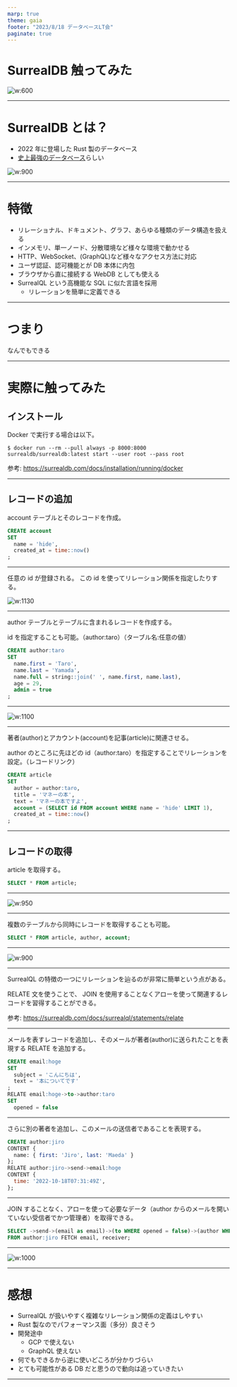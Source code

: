 ```yaml
---
marp: true
theme: gaia
footer: "2023/8/18 データベースLT会"
paginate: true
---
```


<!--
_class: lead
_footer: ""
_paginate: false
-->

# SurrealDB 触ってみた

![w:600](surreal.png)

---

# SurrealDB とは？

- 2022 年に登場した Rust 製のデータベース
- [史上最強のデータベース](https://qiita.com/silane1001/items/795c3539675e588c2c4d)らしい

![w:900](qiita.png)

---

# 特徴

- リレーショナル、ドキュメント、グラフ、あらゆる種類のデータ構造を扱える
- インメモリ、単一ノード、分散環境など様々な環境で動かせる
- HTTP、WebSocket、(GraphQL)など様々なアクセス方法に対応
- ユーザ認証、認可機能とが DB 本体に内包
- ブラウザから直に接続する WebDB としても使える
- SurrealQL という高機能な SQL に似た言語を採用
  - リレーションを簡単に定義できる

---

# つまり

なんでもできる

---

# 実際に触ってみた

## インストール

Docker で実行する場合は以下。

```
$ docker run --rm --pull always -p 8000:8000 surrealdb/surrealdb:latest start --user root --pass root
```

参考: https://surrealdb.com/docs/installation/running/docker

---

## レコードの追加

account テーブルとそのレコードを作成。

```sql
CREATE account
SET
  name = 'hide',
  created_at = time::now()
;
```

---

任意の id が登録される。
この id を使ってリレーション関係を指定したりする。

![w:1130](1.png)

---

author テーブルとテーブルに含まれるレコードを作成する。

id を指定することも可能。（author:taro）（ターブル名:任意の値）

```sql
CREATE author:taro
SET
  name.first = 'Taro',
  name.last = 'Yamada',
  name.full = string::join(' ', name.first, name.last),
  age = 29,
  admin = true
;
```

---

![w:1100](2.png)

---

著者(author)とアカウント(account)を記事(article)に関連させる。

author のところに先ほどの id（author:taro）を指定することでリレーションを設定。（レコードリンク）

```sql
CREATE article
SET
  author = author:taro,
  title = 'マネーの本',
  text = 'マネーの本ですよ',
  account = (SELECT id FROM account WHERE name = 'hide' LIMIT 1),
  created_at = time::now()
;
```

---

## レコードの取得

article を取得する。

```sql
SELECT * FROM article;
```

---

![w:950](3.png)

---

複数のテーブルから同時にレコードを取得することも可能。

```sql
SELECT * FROM article, author, account;
```

---

![w:900](4.png)

---

SurrealQL の特徴の一つにリレーションを辿るのが非常に簡単という点がある。

RELATE 文を使うことで、 JOIN を使用することなくアローを使って関連するレコードを習得することができる。

参考: https://surrealdb.com/docs/surrealql/statements/relate

---

メールを表すレコードを追加し、そのメールが著者(author)に送られたことを表現する RELATE を追加する。

```sql
CREATE email:hoge
SET
  subject = 'こんにちは',
  text = '本についてです'
;
RELATE email:hoge->to->author:taro
SET
  opened = false
```

---

さらに別の著者を追加し、このメールの送信者であることを表現する。

```sql
CREATE author:jiro
CONTENT {
  name: { first: 'Jiro', last: 'Maeda' }
};
RELATE author:jiro->send->email:hoge
CONTENT {
  time: '2022-10-18T07:31:49Z',
};
```

---

JOIN することなく、アローを使って必要なデータ（author からのメールを開いていない受信者でかつ管理者）を取得できる。

```sql
SELECT ->send->(email as email)->(to WHERE opened = false)->(author WHERE admin = true as receiver)
FROM author:jiro FETCH email, receiver;
```

---

![w:1000](5.png)

---

# 感想

- SurrealQL が扱いやすく複雑なリレーション関係の定義はしやすい
- Rust 製なのでパフォーマンス面（多分）良さそう
- 開発途中
  - GCP で使えない
  - GraphQL 使えない
- 何でもできるから逆に使いどころが分かりづらい
- とても可能性がある DB だと思うので動向は追っていきたい

---

<!--
backgroundColor: black
paginate: false
footer: ""
-->
